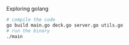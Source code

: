 Exploring golang

```bash
# compile the code
go build main.go deck.go server.go utils.go
# run the binary 
./main
```
